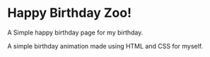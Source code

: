 # Happy Birthday Zoo!

A Simple happy birthday page for my birthday.

A simple birthday animation made using HTML and CSS for myself.
